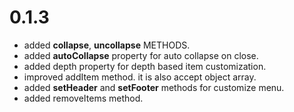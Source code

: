 0.1.3
===============

- added **collapse**, **uncollapse** METHODS.
- added **autoCollapse** property for auto collapse on close.
- added depth property for depth based item customization.
- improved addItem method. it is also accept object array.
- added **setHeader** and **setFooter** methods for customize menu.
- added removeItems method.
